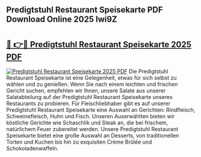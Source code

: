 ## Predigtstuhl Restaurant Speisekarte PDF Download Online 2025 lwi9Z

# <h2><a href="http://gc93eq.nevu.top/?p=Predigtstuhl+Restaurant+Speisekarte">🔗 👉🔴 Predigtstuhl Restaurant Speisekarte 2025 PDF</a></h2>

[![Predigtstuhl Restaurant Speisekarte 2025 PDF](https://i.imgur.com/dBaPXMq.png)](http://gc93eq.nevu.top/?p=Predigtstuhl+Restaurant+Speisekarte)
Die Predigtstuhl Restaurant Speisekarte ist eine Gelegenheit, etwas für sich selbst zu wählen und zu genießen. Wenn Sie nach einem leichten und frischen Gericht suchen, empfehlen wir Ihnen, unsere Salate aus unserer Salatabteilung auf der Predigtstuhl Restaurant Speisekarte unseres Restaurants zu probieren. Für Fleischliebhaber gibt es auf unserer Predigtstuhl Restaurant Speisekarte eine Auswahl an Gerichten: Rindfleisch, Schweinefleisch, Huhn und Fisch. Unseren Auserwählten bieten wir köstliche Gerichte wie Schaschlik und Steak an, die bei frischem, natürlichem Feuer zubereitet werden. Unsere Predigtstuhl Restaurant Speisekarte bietet eine große Auswahl an Desserts, von traditionellen Torten und Kuchen bis hin zu exquisiten Crème Brûlée und Schokoladenwaffeln.
